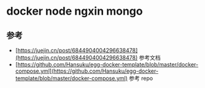 # docker node ngxin mongo



## 参考

- [https://juejin.cn/post/6844904004296638478](https://juejin.cn/post/6844904004296638478) 参考文档
- [https://github.com/Hansuku/egg-docker-template/blob/master/docker-compose.yml](https://github.com/Hansuku/egg-docker-template/blob/master/docker-compose.yml) 参考 repo